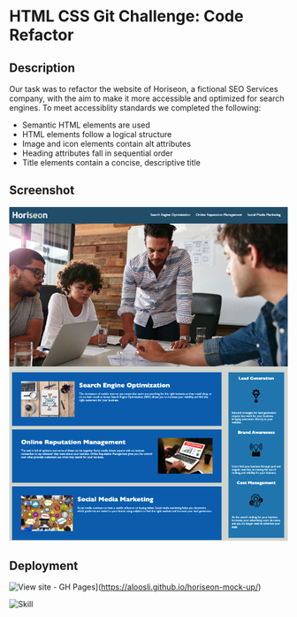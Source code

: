 # HTML CSS Git Challenge: Code Refactor

## Description

Our task was to refactor the website of Horiseon, a fictional SEO Services company, with the aim to make it more accessible and optimized for search engines.
To meet accessiblity standards we completed the following:

- Semantic HTML elements are used
- HTML elements follow a logical structure
- Image and icon elements contain alt attributes
- Heading attributes fall in sequential order
- Title elements contain a concise, descriptive title

## Screenshot

![](./assets/images/horiseon_mockup.png)

## Deployment

![View site - GH Pages](https://img.shields.io/badge/View_site-GH_Pages-2ea44f?style=for-the-badge)](https://aloosli.github.io/horiseon-mock-up/)

![Skill](https://img.shields.io/badge/Skill-Beginner-orange?labelColor=Blue&style=flat)
